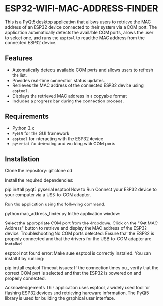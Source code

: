 # ESP32-WIFI-MAC-ADDRESS-FINDER

This is a PyQt5 desktop application that allows users to retrieve the MAC address of an ESP32 device connected to their system via a COM port. The application automatically detects the available COM ports, allows the user to select one, and runs the `esptool` to read the MAC address from the connected ESP32 device.

## Features

- Automatically detects available COM ports and allows users to refresh the list.
- Provides real-time connection status updates.
- Retrieves the MAC address of the connected ESP32 device using `esptool`.
- Displays the retrieved MAC address in a copyable format.
- Includes a progress bar during the connection process.

## Requirements

- Python 3.x
- `PyQt5` for the GUI framework
- `esptool` for interacting with the ESP32 device
- `pyserial` for detecting and working with COM ports

## Installation

 Clone the repository:
   git clone <repository-url>
   cd <repository-directory>
   
Install the required dependencies:


pip install pyqt5 pyserial esptool
   How to Run
   Connect your ESP32 device to your computer via a USB-to-COM adapter.

Run the application using the following command:

python mac_address_finder.py
In the application window:

Select the appropriate COM port from the dropdown.
Click on the "Get MAC Address" button to retrieve and display the MAC address of the ESP32 device.
Troubleshooting
No COM ports detected: Ensure that the ESP32 is properly connected and that the drivers for the USB-to-COM adapter are installed.

esptool not found error: Make sure esptool is correctly installed. You can install it by running:

pip install esptool
Timeout issues: If the connection times out, verify that the correct COM port is selected and that the ESP32 is powered on and properly connected.

Acknowledgements
This application uses esptool, a widely used tool for flashing ESP32 devices and retrieving hardware information.
The PyQt5 library is used for building the graphical user interface.
